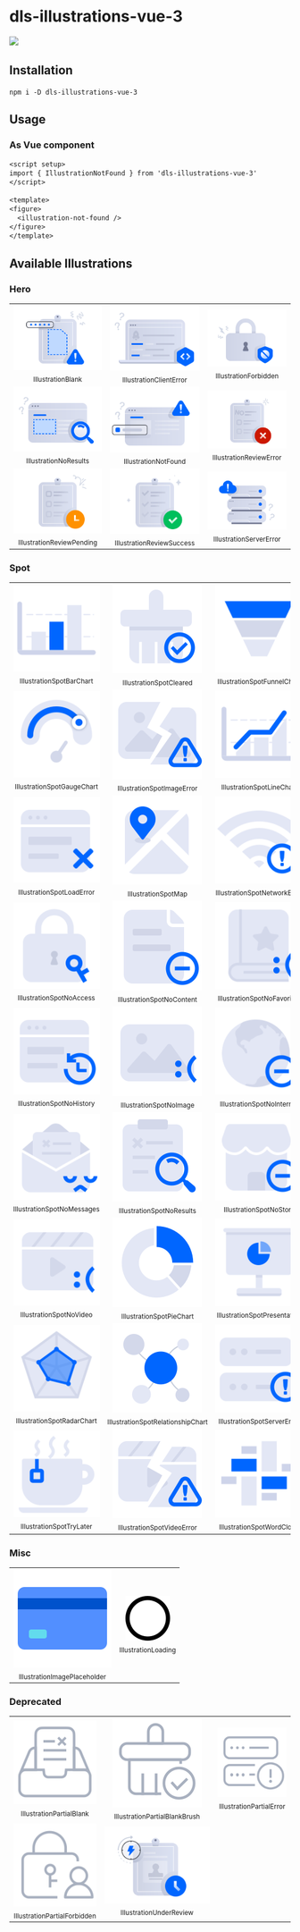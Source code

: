 # dls-illustrations-vue-3

![](https://img.shields.io/npm/v/dls-illustrations-vue-3.svg)

## Installation

```shell
npm i -D dls-illustrations-vue-3
```

## Usage

### As Vue component

```vue
<script setup>
import { IllustrationNotFound } from 'dls-illustrations-vue-3'
</script>

<template>
<figure>
  <illustration-not-found />
</figure>
</template>
```

## Available Illustrations

<!-- assets:start -->
### Hero

<table><tr><td align="center"><img src="https://raw.githubusercontent.com/ecomfe/dls-illustrations/master/raw/hero/blank.svg"/><br/><sub>IllustrationBlank</sub></td><td align="center"><img src="https://raw.githubusercontent.com/ecomfe/dls-illustrations/master/raw/hero/client-error.svg"/><br/><sub>IllustrationClientError</sub></td><td align="center"><img src="https://raw.githubusercontent.com/ecomfe/dls-illustrations/master/raw/hero/forbidden.svg"/><br/><sub>IllustrationForbidden</sub></td></tr><tr><td align="center"><img src="https://raw.githubusercontent.com/ecomfe/dls-illustrations/master/raw/hero/no-results.svg"/><br/><sub>IllustrationNoResults</sub></td><td align="center"><img src="https://raw.githubusercontent.com/ecomfe/dls-illustrations/master/raw/hero/not-found.svg"/><br/><sub>IllustrationNotFound</sub></td><td align="center"><img src="https://raw.githubusercontent.com/ecomfe/dls-illustrations/master/raw/hero/review-error.svg"/><br/><sub>IllustrationReviewError</sub></td></tr><tr><td align="center"><img src="https://raw.githubusercontent.com/ecomfe/dls-illustrations/master/raw/hero/review-pending.svg"/><br/><sub>IllustrationReviewPending</sub></td><td align="center"><img src="https://raw.githubusercontent.com/ecomfe/dls-illustrations/master/raw/hero/review-success.svg"/><br/><sub>IllustrationReviewSuccess</sub></td><td align="center"><img src="https://raw.githubusercontent.com/ecomfe/dls-illustrations/master/raw/hero/server-error.svg"/><br/><sub>IllustrationServerError</sub></td></tr></table>

### Spot

<table><tr><td align="center"><img src="https://raw.githubusercontent.com/ecomfe/dls-illustrations/master/raw/spot/spot-bar-chart.svg"/><br/><sub>IllustrationSpotBarChart</sub></td><td align="center"><img src="https://raw.githubusercontent.com/ecomfe/dls-illustrations/master/raw/spot/spot-cleared.svg"/><br/><sub>IllustrationSpotCleared</sub></td><td align="center"><img src="https://raw.githubusercontent.com/ecomfe/dls-illustrations/master/raw/spot/spot-funnel-chart.svg"/><br/><sub>IllustrationSpotFunnelChart</sub></td></tr><tr><td align="center"><img src="https://raw.githubusercontent.com/ecomfe/dls-illustrations/master/raw/spot/spot-gauge-chart.svg"/><br/><sub>IllustrationSpotGaugeChart</sub></td><td align="center"><img src="https://raw.githubusercontent.com/ecomfe/dls-illustrations/master/raw/spot/spot-image-error.svg"/><br/><sub>IllustrationSpotImageError</sub></td><td align="center"><img src="https://raw.githubusercontent.com/ecomfe/dls-illustrations/master/raw/spot/spot-line-chart.svg"/><br/><sub>IllustrationSpotLineChart</sub></td></tr><tr><td align="center"><img src="https://raw.githubusercontent.com/ecomfe/dls-illustrations/master/raw/spot/spot-load-error.svg"/><br/><sub>IllustrationSpotLoadError</sub></td><td align="center"><img src="https://raw.githubusercontent.com/ecomfe/dls-illustrations/master/raw/spot/spot-map.svg"/><br/><sub>IllustrationSpotMap</sub></td><td align="center"><img src="https://raw.githubusercontent.com/ecomfe/dls-illustrations/master/raw/spot/spot-network-error.svg"/><br/><sub>IllustrationSpotNetworkError</sub></td></tr><tr><td align="center"><img src="https://raw.githubusercontent.com/ecomfe/dls-illustrations/master/raw/spot/spot-no-access.svg"/><br/><sub>IllustrationSpotNoAccess</sub></td><td align="center"><img src="https://raw.githubusercontent.com/ecomfe/dls-illustrations/master/raw/spot/spot-no-content.svg"/><br/><sub>IllustrationSpotNoContent</sub></td><td align="center"><img src="https://raw.githubusercontent.com/ecomfe/dls-illustrations/master/raw/spot/spot-no-favorites.svg"/><br/><sub>IllustrationSpotNoFavorites</sub></td></tr><tr><td align="center"><img src="https://raw.githubusercontent.com/ecomfe/dls-illustrations/master/raw/spot/spot-no-history.svg"/><br/><sub>IllustrationSpotNoHistory</sub></td><td align="center"><img src="https://raw.githubusercontent.com/ecomfe/dls-illustrations/master/raw/spot/spot-no-image.svg"/><br/><sub>IllustrationSpotNoImage</sub></td><td align="center"><img src="https://raw.githubusercontent.com/ecomfe/dls-illustrations/master/raw/spot/spot-no-internet.svg"/><br/><sub>IllustrationSpotNoInternet</sub></td></tr><tr><td align="center"><img src="https://raw.githubusercontent.com/ecomfe/dls-illustrations/master/raw/spot/spot-no-messages.svg"/><br/><sub>IllustrationSpotNoMessages</sub></td><td align="center"><img src="https://raw.githubusercontent.com/ecomfe/dls-illustrations/master/raw/spot/spot-no-results.svg"/><br/><sub>IllustrationSpotNoResults</sub></td><td align="center"><img src="https://raw.githubusercontent.com/ecomfe/dls-illustrations/master/raw/spot/spot-no-store.svg"/><br/><sub>IllustrationSpotNoStore</sub></td></tr><tr><td align="center"><img src="https://raw.githubusercontent.com/ecomfe/dls-illustrations/master/raw/spot/spot-no-video.svg"/><br/><sub>IllustrationSpotNoVideo</sub></td><td align="center"><img src="https://raw.githubusercontent.com/ecomfe/dls-illustrations/master/raw/spot/spot-pie-chart.svg"/><br/><sub>IllustrationSpotPieChart</sub></td><td align="center"><img src="https://raw.githubusercontent.com/ecomfe/dls-illustrations/master/raw/spot/spot-presentation.svg"/><br/><sub>IllustrationSpotPresentation</sub></td></tr><tr><td align="center"><img src="https://raw.githubusercontent.com/ecomfe/dls-illustrations/master/raw/spot/spot-radar-chart.svg"/><br/><sub>IllustrationSpotRadarChart</sub></td><td align="center"><img src="https://raw.githubusercontent.com/ecomfe/dls-illustrations/master/raw/spot/spot-relationship-chart.svg"/><br/><sub>IllustrationSpotRelationshipChart</sub></td><td align="center"><img src="https://raw.githubusercontent.com/ecomfe/dls-illustrations/master/raw/spot/spot-server-error.svg"/><br/><sub>IllustrationSpotServerError</sub></td></tr><tr><td align="center"><img src="https://raw.githubusercontent.com/ecomfe/dls-illustrations/master/raw/spot/spot-try-later.svg"/><br/><sub>IllustrationSpotTryLater</sub></td><td align="center"><img src="https://raw.githubusercontent.com/ecomfe/dls-illustrations/master/raw/spot/spot-video-error.svg"/><br/><sub>IllustrationSpotVideoError</sub></td><td align="center"><img src="https://raw.githubusercontent.com/ecomfe/dls-illustrations/master/raw/spot/spot-word-cloud.svg"/><br/><sub>IllustrationSpotWordCloud</sub></td></tr></table>

### Misc

<table><tr><td align="center"><img src="https://raw.githubusercontent.com/ecomfe/dls-illustrations/master/raw/misc/image-placeholder.svg"/><br/><sub>IllustrationImagePlaceholder</sub></td><td align="center"><img src="https://raw.githubusercontent.com/ecomfe/dls-illustrations/master/raw/misc/loading.svg"/><br/><sub>IllustrationLoading</sub></td></tr></table>

### Deprecated

<table><tr><td align="center"><img src="https://raw.githubusercontent.com/ecomfe/dls-illustrations/master/raw/deprecated/partial-blank.svg"/><br/><sub>IllustrationPartialBlank</sub></td><td align="center"><img src="https://raw.githubusercontent.com/ecomfe/dls-illustrations/master/raw/deprecated/partial-blank-brush.svg"/><br/><sub>IllustrationPartialBlankBrush</sub></td><td align="center"><img src="https://raw.githubusercontent.com/ecomfe/dls-illustrations/master/raw/deprecated/partial-error.svg"/><br/><sub>IllustrationPartialError</sub></td></tr><tr><td align="center"><img src="https://raw.githubusercontent.com/ecomfe/dls-illustrations/master/raw/deprecated/partial-forbidden.svg"/><br/><sub>IllustrationPartialForbidden</sub></td><td align="center"><img src="https://raw.githubusercontent.com/ecomfe/dls-illustrations/master/raw/deprecated/under-review.svg"/><br/><sub>IllustrationUnderReview</sub></td><td></td></tr></table>
<!-- assets:end -->
